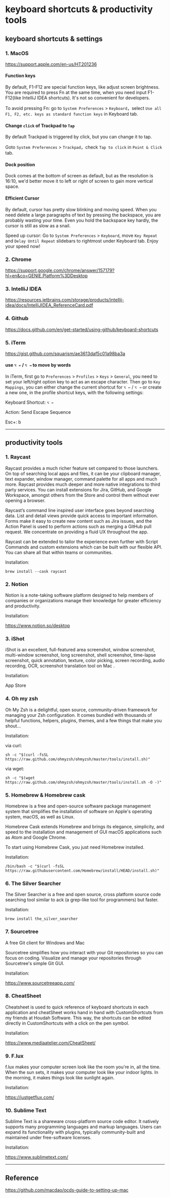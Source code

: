 # keyboard shortcuts & productivity tools 

## keyboard shortcuts & settings

### 1. MacOS

<https://support.apple.com/en-us/HT201236>

#### Function keys

By default, F1-F12 are special function keys, like adjust screen brightness. You are required to press Fn at the same time, when you need input F1-F12(like IntelliJ IDEA shortcuts). It's not so convenient for developers.

To avoid pressing Fn: go to `System Preferences` > `Keyboard`，select `Use all F1, F2, etc. keys as standard function keys` in Keyboard tab.

#### Change `click` of Trackpad to `Tap`

By default Trackpad is triggered by click, but you can change it to tap.

Goto `System Preferences` > `Trackpad`，check `Tap to click` in `Point & Click` tab.

#### Dock position

Dock comes at the bottom of screen as default, but as the resolution is 16:10, we'd better move it to left or right of screen to gain more vertical space.

#### Efficient Cursor

By default, cursor has pretty slow blinking and moving speed. When you need delete a large paragraphs of text by pressing the backspace, you are probably wasting your time. Even you hold the backspace key hardly, the cursor is still as slow as a snail.

Speed up cursor: Go to `System Preferences` > `Keyboard`, move `Key Repeat` and `Delay Until Repeat` slidebars to rightmost under Keyboard tab. Enjoy your speed now!

### 2. Chrome 

<https://support.google.com/chrome/answer/157179?hl=en&co=GENIE.Platform%3DDesktop>

### 3. IntelliJ IDEA

<https://resources.jetbrains.com/storage/products/intellij-idea/docs/IntelliJIDEA_ReferenceCard.pdf>

### 4. Github

<https://docs.github.com/en/get-started/using-github/keyboard-shortcuts>

### 5. iTerm

<https://gist.github.com/squarism/ae3613daf5c01a98ba3a>

#### use `⌥ ←` / `⌥ →` to move by words

In iTerm, first go to `Preferences` > `Profiles` > `Keys` > `General`, you need to set your left/right option key to act as an escape character. Then go to `Key Mappings`, you can either change the current shortcut for `⌥ ←` / `⌥ →` or create a new one, in the profile shortcut keys, with the following settings:

Keyboard Shortcut: `⌥ ←`

Action: Send Escape Sequence

Esc+: b

***

## productivity tools

### 1. Raycast

Raycast provides a much richer feature set compared to those launchers. On top of searching local apps and files, it can be your clipboard manager, text expander, window manager, command palette for all apps and much more. Raycast provides much deeper and more native integrations to third party services. You can install extensions for Jira, GitHub, and Google Workspace, amongst others from the Store and control them without ever opening a browser.

Raycast’s command line inspired user interface goes beyond searching data. List and detail views provide quick access to important information. Forms make it easy to create new content such as Jira issues, and the Action Panel is used to perform actions such as merging a GitHub pull request. We concentrate on providing a fluid UX throughout the app.

Raycast can be extended to tailor the experience even further with Script Commands and custom extensions which can be built with our flexible API. You can share all that within teams or communities.

Installation:

    brew install --cask raycast

### 2. Notion

Notion is a note-taking software platform designed to help members of companies or organizations manage their knowledge for greater efficiency and productivity.

Installation:

<https://www.notion.so/desktop>

### 3. iShot

iShot is an excellent, full-featured area screenshot, window screenshot, multi-window screenshot, long screenshot, shell screenshot, time-lapse screenshot, quick annotation, texture, color picking, screen recording, audio recording, OCR, screenshot translation tool on Mac .

Installation: 

App Store

### 4. Oh my zsh

Oh My Zsh is a delightful, open source, community-driven framework for managing your Zsh configuration. It comes bundled with thousands of helpful functions, helpers, plugins, themes, and a few things that make you shout...

Installation: 

via curl:

    sh -c "$(curl -fsSL https://raw.github.com/ohmyzsh/ohmyzsh/master/tools/install.sh)"

via wget:

    sh -c "$(wget https://raw.github.com/ohmyzsh/ohmyzsh/master/tools/install.sh -O -)"

### 5. Homebrew & Homebrew cask

Homebrew is a free and open-source software package management system that simplifies the installation of software on Apple's operating system, macOS, as well as Linux.

Homebrew Cask extends Homebrew and brings its elegance, simplicity, and speed to the installation and management of GUI macOS applications such as Atom and Google Chrome.

To start using Homebrew Cask, you just need Homebrew installed.

Installation: 

    /bin/bash -c "$(curl -fsSL https://raw.githubusercontent.com/Homebrew/install/HEAD/install.sh)"

### 6. The Silver Searcher

The Silver Searcher is a free and open source, cross platform source code searching tool similar to ack (a grep-like tool for programmers) but faster.

Installation: 

    brew install the_silver_searcher

### 7. Sourcetree

A free Git client for Windows and Mac

Sourcetree simplifies how you interact with your Git repositories so you can focus on coding. Visualize and manage your repositories through Sourcetree's simple Git GUI.

Installation: 

<https://www.sourcetreeapp.com/>

### 8. CheatSheet

Cheatsheet is used to quick reference of keyboard shortcuts in each application and cheatSheet works hand in hand with CustomShortcuts from my friends at Houdah Software. This way, the shortcuts can be edited directly in CustomShortcuts with a click on the pen symbol.

Installation: 

<https://www.mediaatelier.com/CheatSheet/>

### 9. F.lux

f.lux makes your computer screen look like the room you're in, all the time. When the sun sets, it makes your computer look like your indoor lights. In the morning, it makes things look like sunlight again.

Installation: 

<https://justgetflux.com/>

### 10. Sublime Text

Sublime Text is a shareware cross-platform source code editor. It natively supports many programming languages and markup languages. Users can expand its functionality with plugins, typically community-built and maintained under free-software licenses. 

Installation: 

<https://www.sublimetext.com/>

***

## Reference

<https://github.com/macdao/ocds-guide-to-setting-up-mac>


